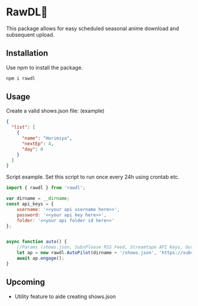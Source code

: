 # RawDL💮
This package allows for easy scheduled seasonal anime download and subsequent upload.

## Installation

Use npm to install the package.

```bash
npm i rawdl
```

## Usage
Create a valid shows.json file: (example)
```json
{
  "list": [
    {
      "name": "Horimiya",
      "nextEp": 4,
      "day": 0
    }
  ]
}
```

Script example. Set this script to run once every 24h using crontab etc.

```javascript
import { rawdl } from 'rawdl';

var dirname = __dirname;
const api_keys = {
    username: '<<your api username here>>',
    password: '<<your api key here>>',
    folder: '<<your api folder id here>>'
};


async function auto() {
    //Params (shows.json, SubsPlease RSS Feed, Streamtape API Keys, Output Folder);
    let ap = new rawdl.AutoPilot(dirname + '/shows.json', 'https://subsplease.org/rss/?t&r=1080', api_keys, dirname+'/downloads');
    await ap.engage();
}

```

## Upcoming
- Utility feature to aide creating shows.json
